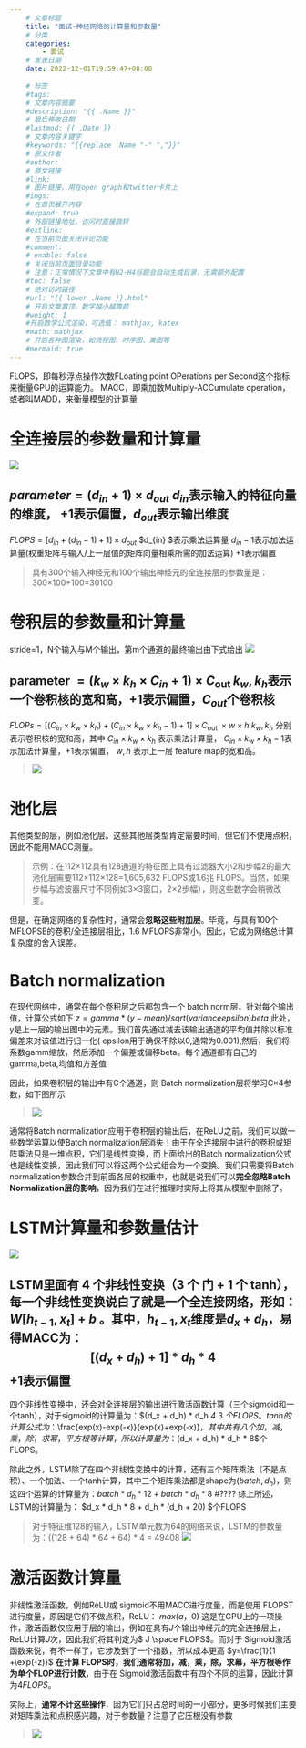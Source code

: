```yaml
---
    # 文章标题
    title: "面试-神经网络的计算量和参数量"
    # 分类
    categories: 
        - 面试
    # 发表日期
    date: 2022-12-01T19:59:47+08:00
    
    # 标签
    #tags:
    # 文章内容摘要
    #description: "{{ .Name }}" 
    # 最后修改日期
    #lastmod: {{ .Date }}
    # 文章内容关键字
    #keywords: "{{replace .Name "-" ","}}"
    # 原文作者
    #author:
    # 原文链接
    #link:
    # 图片链接，用在open graph和twitter卡片上
    #imgs:
    # 在首页展开内容
    #expand: true
    # 外部链接地址，访问时直接跳转
    #extlink:
    # 在当前页面关闭评论功能
    #comment:
    # enable: false
    # 关闭当前页面目录功能
    # 注意：正常情况下文章中有H2-H4标题会自动生成目录，无需额外配置
    #toc: false
    # 绝对访问路径
    #url: "{{ lower .Name }}.html"
    # 开启文章置顶，数字越小越靠前
    #weight: 1
    #开启数学公式渲染，可选值： mathjax, katex
    #math: mathjax
    # 开启各种图渲染，如流程图、时序图、类图等
    #mermaid: true
--- 
```


FLOPS，即每秒浮点操作次数FLoating point OPerations per Second这个指标来衡量GPU的运算能力。
MACC，即乘加数Multiply-ACCumulate operation，或者叫MADD，来衡量模型的计算量
# 全连接层的参数量和计算量
![](https://upload-images.jianshu.io/upload_images/18339009-b2caa6bcb25372a0.png?imageMogr2/auto-orient/strip%7CimageView2/2/w/1240)

$parameter=(d_{in} +1)\times d_{out}$
$d_{in}$表示输入的特征向量的维度，
$+1$表示偏置，$d_{out}$表示输出维度
---
$FLOPS=[d_{in} +(d_{in} -1)+1]\times d_{out}$
$d_{in} $表示乘法运算量
$d_{in} -1$表示加法运算量(权重矩阵与输入/上一层值的矩阵向量相乘所需的加法运算)
$+1$表示偏置
>具有300个输入神经元和100个输出神经元的全连接层的参数量是：300×100+100=30100

# 卷积层的参数量和计算量
stride=1，N个输入与M个输出，第m个通道的最终输出由下式给出
![](https://upload-images.jianshu.io/upload_images/18339009-9fb8b49f5b7ebdee.png?imageMogr2/auto-orient/strip%7CimageView2/2/w/1240)

$\text { parameter }=\left(k_{w} \times k_{h} \times C_{i n}+1\right) \times C_{\text {out }}$
$k_{w} , k_{h}$表示一个卷积核的宽和高，$+1$表示偏置，$C_{out }$个卷积核
---
$F L O P s=\left[\left(C_{i n} \times k_{w} \times k_{h}\right)+\left(C_{i n} \times k_{w} \times k_{h}-1\right)+1\right] \times C_{\text {out }} \times w \times h$
$k_{w} ,k_{h}$ 分别表示卷积核的宽和高，其中 $C_{i n} \times k_{w} \times k_{h}$ 表示乘法计算量， $C_{i n} \times k_{w} \times k_{h}-1$表示加法计算量，$+1$表示偏置， $w,h$ 表示上一层 feature map的宽和高。
>![](https://upload-images.jianshu.io/upload_images/18339009-6ebca4eff7d8d270.png?imageMogr2/auto-orient/strip%7CimageView2/2/w/1240)

# 池化层
其他类型的层，例如池化层。这些其他层类型肯定需要时间，但它们不使用点积，因此不能用MACC测量。

>示例：在112×112具有128通道的特征图上具有过滤器大小2和步幅2的最大池化层需要112×112×128=1,605,632 FLOPS或1.6兆 FLOPS。当然，如果步幅与滤波器尺寸不同例如3×3窗口，2×2步幅），则这些数字会稍微改变。

但是，在确定网络的复杂性时，通常会**忽略这些附加层**。毕竟，与具有100个 MFLOPSE的卷积/全连接层相比，1.6 MFLOPS非常小。因此，它成为网络总计算复杂度的舍入误差。


# Batch normalization
在现代网络中，通常在每个卷积层之后都包含一个 batch norm层。针对每个输出值，计算公式如下
$z=gamma*(y-mean)/sqrt(variance epsilon) beta$
此处，y是上一层的输出图中的元素。我们首先通过减去该输出通道的平均值并除以标准偏差来对该值进行归一化( epsilon用于确保不除以0,通常为0.001),然后，我们将系数gamm缩放，然后添加一个偏差或偏移beta。每个通道都有自己的 gamma,beta,均值和方差值

因此，如果卷积层的输出中有C个通道，则 Batch normalization层将学习C×4参数，如下图所示
>![](https://upload-images.jianshu.io/upload_images/18339009-8fa02056e9c6903e.png?imageMogr2/auto-orient/strip%7CimageView2/2/w/1240)

通常将Batch normalization应用于卷积层的输出后，在ReLU之前，我们可以做一些数学运算以使Batch normalization层消失！由于在全连接层中进行的卷积或矩阵乘法只是一堆点积，它们是线性变换，而上面给出的Batch normalization公式也是线性变换，因此我们可以将这两个公式组合为一个变换。我们只需要将Batch normalization参数合并到前面各层的权重中，也就是说我们可以**完全忽略Batch Normalization层的影响**，因为我们在进行推理时实际上将其从模型中删除了。

# LSTM计算量和参数量估计
![](https://upload-images.jianshu.io/upload_images/18339009-0d503e68555a8795.png?imageMogr2/auto-orient/strip%7CimageView2/2/w/1240)

LSTM里面有 4 个非线性变换（3 个 门 + 1 个 tanh），每一个非线性变换说白了就是一个全连接网络，形如：$W\left[h_{t-1}, x_{t}\right]+b$  。其中，$h_{t-1}, x_{t}$维度是$d_x + d_h$，易得MACC为：
$$[(d_x + d_h)  +1 ]*d_h*4$$
$+1$表示偏置
---
四个非线性变换中，还会对全连接层的输出进行激活函数计算（三个sigmoid和一个tanh），对于sigmoid的计算量为：$(d_x + d_h) * d_h *4* 3 $个FLOPS。tanh的计算公式为：$\frac{exp(x)-exp(-x)}{exp(x)+exp(-x)}$，其中共有八个加，减，乘，除，求幂，平方根等计算，所以计算量为：$(d_x + d_h) * d_h * 8$个FLOPS。

除此之外，LSTM除了在四个非线性变换中的计算，还有三个矩阵乘法（不是点积）、一个加法、一个tanh计算，其中三个矩阵乘法都是shape为$(batch, d_h)$，则这四个运算的计算量为：$batch * d_h*12 + batch * d_h * 8$
#????
综上所述，LSTM的计算量为：
$d_x * d_h * 8 + d_h * (d_h + 20) $个FLOPS


>对于特征维128的输入，LSTM单元数为64的网络来说，LSTM的参数量为：((128 + 64) * 64 + 64) * 4 = 49408
![](https://upload-images.jianshu.io/upload_images/18339009-d56ee4aa2b0824e5.png?imageMogr2/auto-orient/strip%7CimageView2/2/w/1240)







# 激活函数计算量
非线性激活函数，例如ReLU或 sigmoid不用MACC进行度量，而是使用 FLOPST进行度量，原因是它们不做点积，ReLU：
$max(a ，0)$
这是在GPU上的一项操作，激活函数仅应用于层的输出，例如在具有$J$个输出神经元的完全连接层上，ReLU计算$J$次，因此我们将其判定为$ J  \space FLOPS$。而对于 Sigmoid激活函数来说，有不一样了，它涉及到了一个指数，所以成本更高
$y=\frac{1}{1 +\exp(-z)}$
**在计算 FLOPS时，我们通常将加，减，乘，除，求幕，平方根等作为单个FLOP进行计数**，由于在 Sigmoid激活函数中有四个不同的运算，因此计算为$4 FLOPS$。

实际上，**通常不计这些操作**，因为它们只占总时间的一小部分，更多时候我们主要对矩阵乘法和点积感兴趣，对于参数量？注意了它压根没有参数
>![](https://upload-images.jianshu.io/upload_images/18339009-b4229595df0ac7e5.png?imageMogr2/auto-orient/strip%7CimageView2/2/w/1240)

